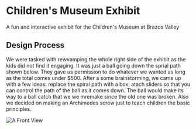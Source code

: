 # Children's Museum Exhibit
A fun and interactive exhibit for the Children's Museum at Brazos Valley

## Design Process
We were tasked with rewvamping the whole right side of the exhibit as the kids did not find it engaging. It was just a ball going down the sprial path shown below.
They gave us permission to do whatever we wanted as long as the total comes under $500. After a some brainstorming, we came up with a few ideas: replace the spiral path
with a box, atach sliders so that you can control the path of the ball as it comes down. The ball would make its way to a ball catch that we we mremake since the old one 
was broken. Also we decided on making an Archimedes screw just to teach children the basic principles.



![A  Front View](https://github.com/user-attachments/assets/bb12d427-65a1-44a3-9dc3-22f5eb439d94)
